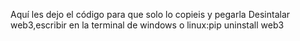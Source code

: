 Aquí les dejo el código para que solo lo copieis y pegarla 
Desintalar web3,escribir en la terminal de windows o linux:pip uninstall web3
